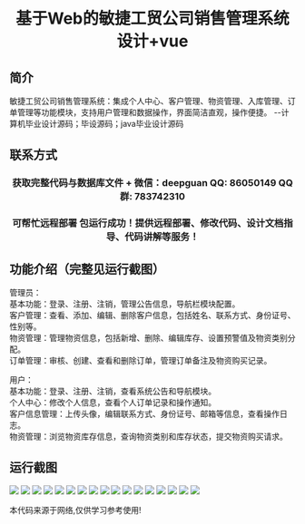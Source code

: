 <p><h1 align="center">基于Web的敏捷工贸公司销售管理系统设计+vue</h1></p>

## 简介
敏捷工贸公司销售管理系统：集成个人中心、客户管理、物资管理、入库管理、订单管理等功能模块，支持用户管理和数据操作，界面简洁直观，操作便捷。    --计算机毕业设计源码；毕设源码；java毕业设计源码


## 联系方式
<p><h3 align="center">获取完整代码与数据库文件 + 微信：deepguan QQ: 86050149 QQ群: 783742310</h3></p>
<p><h3 align="center">可帮忙远程部署 包运行成功！提供远程部署、修改代码、设计文档指导、代码讲解等服务！</h3></p>

## 功能介绍（完整见运行截图）
管理员：  
基本功能：登录、注册、注销，管理公告信息，导航栏模块配置。  
客户管理：查看、添加、编辑、删除客户信息，包括姓名、联系方式、身份证号、性别等。  
物资管理：管理物资信息，包括新增、删除、编辑库存、设置预警值及物资类别分配。  
订单管理：审核、创建、查看和删除订单，管理订单备注及物资购买记录。  

用户：  
基本功能：登录、注册、注销，查看系统公告和导航模块。  
个人中心：修改个人信息，查看个人订单记录和操作通知。  
客户信息管理：上传头像，编辑联系方式、身份证号、邮箱等信息，查看操作日志。  
物资管理：浏览物资库存信息，查询物资类别和库存状态，提交物资购买请求。


## 运行截图
![](https://bs-1329754181.cos.ap-shanghai.myqcloud.com/ssm/AgileTradeSalesManagementSystem/img/001.jpg)
![](https://bs-1329754181.cos.ap-shanghai.myqcloud.com/ssm/AgileTradeSalesManagementSystem/img/002.jpg)
![](https://bs-1329754181.cos.ap-shanghai.myqcloud.com/ssm/AgileTradeSalesManagementSystem/img/003.jpg)
![](https://bs-1329754181.cos.ap-shanghai.myqcloud.com/ssm/AgileTradeSalesManagementSystem/img/004.jpg)
![](https://bs-1329754181.cos.ap-shanghai.myqcloud.com/ssm/AgileTradeSalesManagementSystem/img/005.jpg)
![](https://bs-1329754181.cos.ap-shanghai.myqcloud.com/ssm/AgileTradeSalesManagementSystem/img/006.jpg)
![](https://bs-1329754181.cos.ap-shanghai.myqcloud.com/ssm/AgileTradeSalesManagementSystem/img/007.jpg)
![](https://bs-1329754181.cos.ap-shanghai.myqcloud.com/ssm/AgileTradeSalesManagementSystem/img/008.jpg)
![](https://bs-1329754181.cos.ap-shanghai.myqcloud.com/ssm/AgileTradeSalesManagementSystem/img/009.jpg)
![](https://bs-1329754181.cos.ap-shanghai.myqcloud.com/ssm/AgileTradeSalesManagementSystem/img/010.jpg)
![](https://bs-1329754181.cos.ap-shanghai.myqcloud.com/ssm/AgileTradeSalesManagementSystem/img/011.jpg)
![](https://bs-1329754181.cos.ap-shanghai.myqcloud.com/ssm/AgileTradeSalesManagementSystem/img/012.jpg)
![](https://bs-1329754181.cos.ap-shanghai.myqcloud.com/ssm/AgileTradeSalesManagementSystem/img/013.jpg)
![](https://bs-1329754181.cos.ap-shanghai.myqcloud.com/ssm/AgileTradeSalesManagementSystem/img/014.jpg)
![](https://bs-1329754181.cos.ap-shanghai.myqcloud.com/ssm/AgileTradeSalesManagementSystem/img/015.jpg)
![](https://bs-1329754181.cos.ap-shanghai.myqcloud.com/ssm/AgileTradeSalesManagementSystem/img/016.jpg)
![](https://bs-1329754181.cos.ap-shanghai.myqcloud.com/ssm/AgileTradeSalesManagementSystem/img/017.jpg)

<p>本代码来源于网络,仅供学习参考使用!</p>
